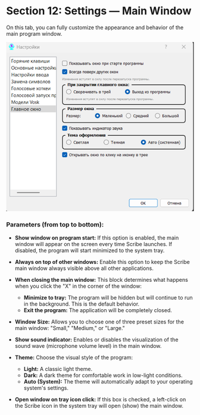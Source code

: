 # Section 12: Settings — Main Window

On this tab, you can fully customize the appearance and behavior of the main program window.

![Main Window Settings](images/main_window_setting_page.png)

### Parameters (from top to bottom):

*   **Show window on program start:** If this option is enabled, the main window will appear on the screen every time Scribe launches. If disabled, the program will start minimized to the system tray.

*   **Always on top of other windows:** Enable this option to keep the Scribe main window always visible above all other applications.

*   **When closing the main window:** This block determines what happens when you click the "X" in the corner of the window:
    *   **Minimize to tray:** The program will be hidden but will continue to run in the background. This is the default behavior.
    *   **Exit the program:** The application will be completely closed.

*   **Window Size:** Allows you to choose one of three preset sizes for the main window: "Small," "Medium," or "Large."

*   **Show sound indicator:** Enables or disables the visualization of the sound wave (microphone volume level) in the main window.

*   **Theme:** Choose the visual style of the program:
    *   **Light:** A classic light theme.
    *   **Dark:** A dark theme for comfortable work in low-light conditions.
    *   **Auto (System):** The theme will automatically adapt to your operating system's settings.

*   **Open window on tray icon click:** If this box is checked, a left-click on the Scribe icon in the system tray will open (show) the main window.
